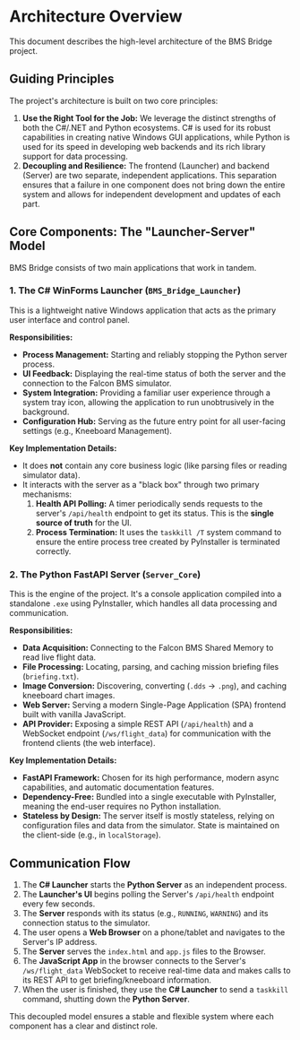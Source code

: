 # Architecture Overview

This document describes the high-level architecture of the BMS Bridge project.

## Guiding Principles

The project's architecture is built on two core principles:

1.  **Use the Right Tool for the Job:** We leverage the distinct strengths of both the C#/.NET and Python ecosystems. C# is used for its robust capabilities in creating native Windows GUI applications, while Python is used for its speed in developing web backends and its rich library support for data processing.
2.  **Decoupling and Resilience:** The frontend (Launcher) and backend (Server) are two separate, independent applications. This separation ensures that a failure in one component does not bring down the entire system and allows for independent development and updates of each part.

## Core Components: The "Launcher-Server" Model

BMS Bridge consists of two main applications that work in tandem.

### 1. The C# WinForms Launcher (`BMS_Bridge_Launcher`)

This is a lightweight native Windows application that acts as the primary user interface and control panel.

**Responsibilities:**
*   **Process Management:** Starting and reliably stopping the Python server process.
*   **UI Feedback:** Displaying the real-time status of both the server and the connection to the Falcon BMS simulator.
*   **System Integration:** Providing a familiar user experience through a system tray icon, allowing the application to run unobtrusively in the background.
*   **Configuration Hub:** Serving as the future entry point for all user-facing settings (e.g., Kneeboard Management).

**Key Implementation Details:**
*   It does **not** contain any core business logic (like parsing files or reading simulator data).
*   It interacts with the server as a "black box" through two primary mechanisms:
    1.  **Health API Polling:** A timer periodically sends requests to the server's `/api/health` endpoint to get its status. This is the **single source of truth** for the UI.
    2.  **Process Termination:** It uses the `taskkill /T` system command to ensure the entire process tree created by PyInstaller is terminated correctly.

### 2. The Python FastAPI Server (`Server_Core`)

This is the engine of the project. It's a console application compiled into a standalone `.exe` using PyInstaller, which handles all data processing and communication.

**Responsibilities:**
*   **Data Acquisition:** Connecting to the Falcon BMS Shared Memory to read live flight data.
*   **File Processing:** Locating, parsing, and caching mission briefing files (`briefing.txt`).
*   **Image Conversion:** Discovering, converting (`.dds` -> `.png`), and caching kneeboard chart images.
*   **Web Server:** Serving a modern Single-Page Application (SPA) frontend built with vanilla JavaScript.
*   **API Provider:** Exposing a simple REST API (`/api/health`) and a WebSocket endpoint (`/ws/flight_data`) for communication with the frontend clients (the web interface).

**Key Implementation Details:**
*   **FastAPI Framework:** Chosen for its high performance, modern async capabilities, and automatic documentation features.
*   **Dependency-Free:** Bundled into a single executable with PyInstaller, meaning the end-user requires no Python installation.
*   **Stateless by Design:** The server itself is mostly stateless, relying on configuration files and data from the simulator. State is maintained on the client-side (e.g., in `localStorage`).

## Communication Flow

1.  The **C# Launcher** starts the **Python Server** as an independent process.
2.  The **Launcher's UI** begins polling the Server's `/api/health` endpoint every few seconds.
3.  The **Server** responds with its status (e.g., `RUNNING`, `WARNING`) and its connection status to the simulator.
4.  The user opens a **Web Browser** on a phone/tablet and navigates to the Server's IP address.
5.  The **Server** serves the `index.html` and `app.js` files to the Browser.
6.  The **JavaScript App** in the browser connects to the Server's `/ws/flight_data` WebSocket to receive real-time data and makes calls to its REST API to get briefing/kneeboard information.
7.  When the user is finished, they use the **C# Launcher** to send a `taskkill` command, shutting down the **Python Server**.

This decoupled model ensures a stable and flexible system where each component has a clear and distinct role.